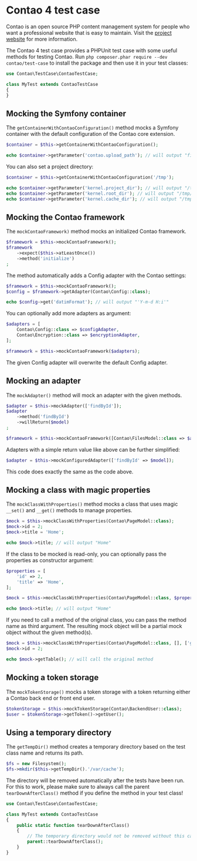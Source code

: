 # Contao 4 test case

Contao is an open source PHP content management system for people who want a professional website that is easy to
maintain. Visit the [project website][1] for more information.

The Contao 4 test case provides a PHPUnit test case with some useful methods for testing Contao. Run
`php composer.phar require --dev contao/test-case` to install the package and then use it in your test classes:

```php
use Contao\TestCase\ContaoTestCase;

class MyTest extends ContaoTestCase
{
}
```

## Mocking the Symfony container

The `getContainerWithContaoConfiguration()` method mocks a Symfony container with the default configuration of the
Contao core extension.

```php
$container = $this->getContainerWithContaoConfiguration();

echo $container->getParameter('contao.upload_path'); // will output "files"
```

You can also set a project directory:

```php
$container = $this->getContainerWithContaoConfiguration('/tmp');

echo $container->getParameter('kernel.project_dir'); // will output "/tmp"
echo $container->getParameter('kernel.root_dir'); // will output "/tmp/app"
echo $container->getParameter('kernel.cache_dir'); // will output "/tmp/var/cache"
```

## Mocking the Contao framework

The `mockContaoFramework)` method mocks an initialized Contao framework.

```php
$framework = $this->mockContaoFramework();
$framework
    ->expect($this->atLeastOnce())
    ->method('initialize')
;
```

The method automatically adds a Config adapter with the Contao settings:

```php
$framework = $this->mockContaoFramework();
$config = $framework->getAdapter(Contao\Config::class);

echo $config->get('datimFormat'); // will output "'Y-m-d H:i'"
```

You can optionally add more adapters as argument:

```php
$adapters = [
    Contao\Config::class => $configAdapter,
    Contao\Encryption::class => $encryptionAdapter,
];

$framework = $this->mockContaoFramework($adapters);
```

The given Config adapter will overwrite the default Config adapter.

## Mocking an adapter

The `mockAdapter()` method will mock an adapter with the given methods.

```php
$adapter = $this->mockAdapter(['findById']);
$adapter
    ->method('findById')
    ->willReturn($model)
;

$framework = $this->mockContaoFramework([Contao\FilesModel::class => $adapter]);
```

Adapters with a simple return value like above can be further simplified:

```php
$adapter = $this->mockConfiguredAdapter(['findById' => $model]);
```

This code does exactly the same as the code above.

## Mocking a class with magic properties

The `mockClassWithProperties()` method mocks a class that uses magic `__set()` and `__get()` methods to manage
properties.

```php
$mock = $this->mockClassWithProperties(Contao\PageModel::class);
$mock->id = 2;
$mock->title = 'Home';

echo $mock->title; // will output "Home"
```

If the class to be mocked is read-only, you can optionally pass the properties as constructor argument:

```php
$properties = [
    'id' => 2,
    'title' => 'Home',
];

$mock = $this->mockClassWithProperties(Contao\PageModel::class, $properties);

echo $mock->title; // will output "Home"
```

If you need to call a method of the original class, you can pass the method name as third argument. The resulting mock
object will be a partial mock object without the given method(s).

```php
$mock = $this->mockClassWithProperties(Contao\PageModel::class, [], ['getTable']);
$mock->id = 2;

echo $mock->getTable(); // will call the original method
```

## Mocking a token storage

The `mockTokenStorage()` mocks a token storage with a token returning either a Contao back end or front end user.

```php
$tokenStorage = $this->mockTokenStorage(Contao\BackendUser::class);
$user = $tokenStorage->getToken()->getUser();
```

## Using a temporary directory

The `getTempDir()` method creates a temporary directory based on the test class name and returns its path.

```php
$fs = new Filesystem();
$fs->mkdir($this->getTempDir().'/var/cache');
```

The directory will be removed automatically after the tests have been run. For this to work, please make sure to always
call the parent `tearDownAfterClass()` method if you define the method in your test class!

```php
use Contao\TestCase\ContaoTestCase;

class MyTest extends ContaoTestCase
{
    public static function tearDownAfterClass()
    {
        // The temporary directory would not be removed without this call!
        parent::tearDownAfterClass();
    }
}
```

[1]: https://contao.org
